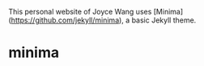 
This personal website of Joyce Wang uses [Minima] (https://github.com/jekyll/minima), a basic Jekyll theme.
# minima
